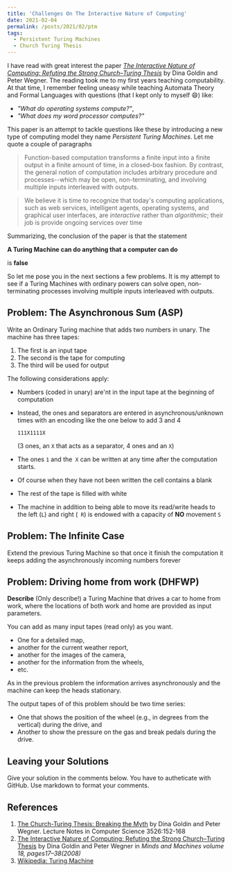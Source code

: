 ```yaml
---
title: 'Challenges On The Interactive Nature of Computing'
date: 2021-02-04
permalink: /posts/2021/02/ptm
tags:
  - Persistent Turing Machines
  - Church Turing Thesis
---
```


I have read with great interest the paper  [*The Interactive Nature of Computing: Refuting the Strong Church–Turing Thesis*](#goldin-interactive) by Dina Goldin and Peter Wegner. 
The reading took me to my first years teaching computability.
At that time, I remember feeling uneasy while teaching Automata Theory and Formal Languages with questions (that I kept only to myself :smile:) like:

* *"What do operating systems compute?"*, 
* *"What does my word processor computes?"* 

This paper is an attempt to tackle questions like these by introducing a new type of computing model they  name *Persistent Turing Machines*. Let me quote a couple of paragraphs

> Function-based computation transforms a finite input into a finite output in a finite amount of time, in a closed-box fashion. By contrast, the general notion of computation includes arbitrary procedure and processes--which may be open, non-terminating, and involving multiple inputs interleaved with outputs.

> We believe it is time  to recognize that today's computing applications, such as web services, intelligent agents, operating systems, and graphical user interfaces, are *interactive* rather than *algorithmic*; their job is provide ongoing services over time

Summarizing, the conclusion of the paper is that the statement 

**A Turing Machine can do anything that a computer can do**

is **false**


So let me pose you in the next sections a few problems.
It is my attempt to see if a Turing Machines with ordinary powers can solve open, non-terminating processes involving multiple inputs interleaved with outputs.

## Problem: The Asynchronous Sum (ASP)

Write an Ordinary Turing machine that adds two numbers in unary.
The machine has three tapes:

1. The first is an input tape
2. The second is the tape for computing
3. The third will be used for output

The following considerations apply:

* Numbers (coded in unary) are'nt in the  input tape at the beginning of computation
* Instead, the ones and separators are entered in asynchronous/unknown times with an encoding like the one below to add 3 and 4

   ```
   111X1111X
   ``` 
   (3 ones, an `X` that acts as a separator, 4 ones and an `X`)
* The ones `1` and the` X` can be written at any time after the computation starts.
* Of course when they have not been written the cell contains a blank
* The rest of the tape is filled with white
* The machine in addition to being able to move its read/write heads to the left (`L`) and right (` R`) is endowed with a capacity of **NO** movement `S`

## Problem: The Infinite Case

Extend the previous Turing Machine so that once it finish the computation it keeps adding the asynchronously incoming numbers forever

## Problem: Driving home from work (DHFWP)

**Describe** (Only describe!) a Turing Machine that drives a car to home from work, where the locations of both work and home are provided as input parameters.

You can add as many input tapes (read only) as you want. 
* One for a detailed map, 
* another for the current weather report, 
* another for the images of the camera, 
* another for the information from the wheels, 
* etc.

As in the previous problem the information arrives asynchronously and the machine can keep the heads stationary.

The output tapes of of this problem should be two time series:

* One that shows the position of the wheel (e.g., in degrees from the vertical) during the drive, and 
* Another to show the pressure on the gas and break pedals during the drive.

## Leaving your Solutions 

Give your solution in the comments below. You have to autheticate with GitHub. 
Use  markdown to format your comments.

## References

1. <a name="goldin-myth"></a> [The Church-Turing Thesis: Breaking the Myth](https://www.researchgate.net/publication/221652812_The_Church-Turing_Thesis_Breaking_the_Myth) by Dina Goldin and Peter Wegner.
Lecture Notes in Computer Science 3526:152-168
2. <a name="goldin-interactive"></a> [The Interactive Nature of Computing: Refuting the Strong Church–Turing Thesis](https://link.springer.com/article/10.1007/s11023-007-9083-1) by Dina Goldin and Peter Wegner in *Minds and Machines volume 18, pages17–38(2008)*
3. [Wikipedia: Turing Machine](https://en.wikipedia.org/wiki/Turing_machine)
